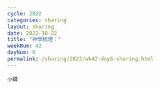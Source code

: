 ```yaml
---
cycle: 2022
categories: sharing
layout: sharing
date: 2022-10-22
title: "神學梳理："
weekNum: 42
dayNum: 6
permalink: /sharing/2022/wk42-day6-sharing.html
---
```


[](https://eccseattle.github.io/media/sharing/2022/wk042/2022-10-22-bin.m4a)

`小錢`
